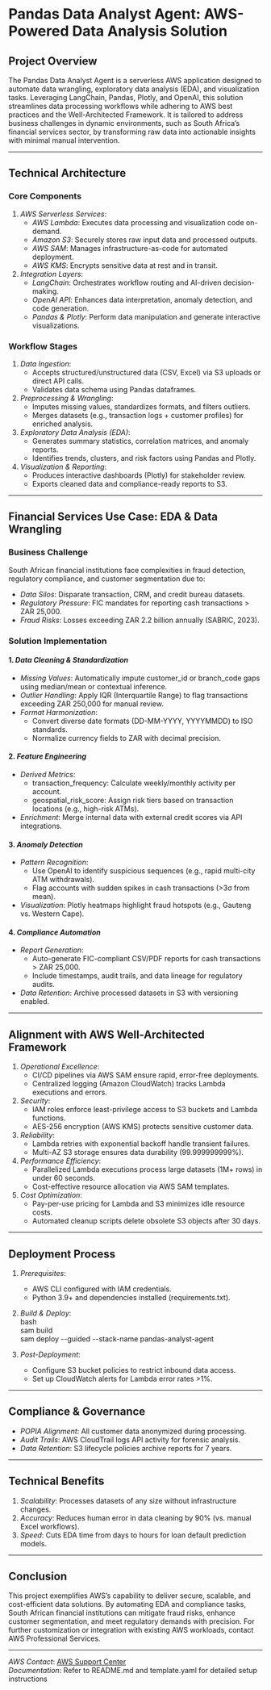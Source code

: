 # Pandas Data Analyst Agent: AWS-Powered Data Analysis Solution  

## Project Overview  
The Pandas Data Analyst Agent is a serverless AWS application designed to automate data wrangling, exploratory data analysis (EDA), and visualization tasks. Leveraging LangChain, Pandas, Plotly, and OpenAI, this solution streamlines data processing workflows while adhering to AWS best practices and the Well-Architected Framework. It is tailored to address business challenges in dynamic environments, such as South Africa’s financial services sector, by transforming raw data into actionable insights with minimal manual intervention.  

---

## Technical Architecture  
### Core Components  
1. *AWS Serverless Services*:  
   - *AWS Lambda*: Executes data processing and visualization code on-demand.  
   - *Amazon S3*: Securely stores raw input data and processed outputs.  
   - *AWS SAM*: Manages infrastructure-as-code for automated deployment.  
   - *AWS KMS*: Encrypts sensitive data at rest and in transit.  
2. *Integration Layers*:  
   - *LangChain*: Orchestrates workflow routing and AI-driven decision-making.  
   - *OpenAI API*: Enhances data interpretation, anomaly detection, and code generation.  
   - *Pandas & Plotly*: Perform data manipulation and generate interactive visualizations.  

### Workflow Stages  
1. *Data Ingestion*:  
   - Accepts structured/unstructured data (CSV, Excel) via S3 uploads or direct API calls.  
   - Validates data schema using Pandas dataframes.  
2. *Preprocessing & Wrangling*:  
   - Imputes missing values, standardizes formats, and filters outliers.  
   - Merges datasets (e.g., transaction logs + customer profiles) for enriched analysis.  
3. *Exploratory Data Analysis (EDA)*:  
   - Generates summary statistics, correlation matrices, and anomaly reports.  
   - Identifies trends, clusters, and risk factors using Pandas and Plotly.  
4. *Visualization & Reporting*:  
   - Produces interactive dashboards (Plotly) for stakeholder review.  
   - Exports cleaned data and compliance-ready reports to S3.  

---

## Financial Services Use Case: EDA & Data Wrangling  
### Business Challenge  
South African financial institutions face complexities in fraud detection, regulatory compliance, and customer segmentation due to:  
- *Data Silos*: Disparate transaction, CRM, and credit bureau datasets.  
- *Regulatory Pressure*: FIC mandates for reporting cash transactions > ZAR 25,000.  
- *Fraud Risks*: Losses exceeding ZAR 2.2 billion annually (SABRIC, 2023).  

### Solution Implementation  
#### 1. *Data Cleaning & Standardization*  
- *Missing Values*: Automatically impute customer_id or branch_code gaps using median/mean or contextual inference.  
- *Outlier Handling*: Apply IQR (Interquartile Range) to flag transactions exceeding ZAR 250,000 for manual review.  
- *Format Harmonization*:  
  - Convert diverse date formats (DD-MM-YYYY, YYYYMMDD) to ISO standards.  
  - Normalize currency fields to ZAR with decimal precision.  

#### 2. *Feature Engineering*  
- *Derived Metrics*:  
  - transaction_frequency: Calculate weekly/monthly activity per account.  
  - geospatial_risk_score: Assign risk tiers based on transaction locations (e.g., high-risk ATMs).  
- *Enrichment*: Merge internal data with external credit scores via API integrations.  

#### 3. *Anomaly Detection*  
- *Pattern Recognition*:  
  - Use OpenAI to identify suspicious sequences (e.g., rapid multi-city ATM withdrawals).  
  - Flag accounts with sudden spikes in cash transactions (>3σ from mean).  
- *Visualization*: Plotly heatmaps highlight fraud hotspots (e.g., Gauteng vs. Western Cape).  

#### 4. *Compliance Automation*  
- *Report Generation*:  
  - Auto-generate FIC-compliant CSV/PDF reports for cash transactions > ZAR 25,000.  
  - Include timestamps, audit trails, and data lineage for regulatory audits.  
- *Data Retention*: Archive processed datasets in S3 with versioning enabled.  

---

## Alignment with AWS Well-Architected Framework  
1. *Operational Excellence*:  
   - CI/CD pipelines via AWS SAM ensure rapid, error-free deployments.  
   - Centralized logging (Amazon CloudWatch) tracks Lambda executions and errors.  
2. *Security*:  
   - IAM roles enforce least-privilege access to S3 buckets and Lambda functions.  
   - AES-256 encryption (AWS KMS) protects sensitive customer data.  
3. *Reliability*:  
   - Lambda retries with exponential backoff handle transient failures.  
   - Multi-AZ S3 storage ensures data durability (99.999999999%).  
4. *Performance Efficiency*:  
   - Parallelized Lambda executions process large datasets (1M+ rows) in under 60 seconds.  
   - Cost-effective resource allocation via AWS SAM templates.  
5. *Cost Optimization*:  
   - Pay-per-use pricing for Lambda and S3 minimizes idle resource costs.  
   - Automated cleanup scripts delete obsolete S3 objects after 30 days.  

---

## Deployment Process  
1. *Prerequisites*:  
   - AWS CLI configured with IAM credentials.  
   - Python 3.9+ and dependencies installed (requirements.txt).  
2. *Build & Deploy*:  
   bash  
   sam build  
   sam deploy --guided --stack-name pandas-analyst-agent  
     
3. *Post-Deployment*:  
   - Configure S3 bucket policies to restrict inbound data access.  
   - Set up CloudWatch alerts for Lambda error rates >1%.  

---

## Compliance & Governance  
- *POPIA Alignment*: All customer data anonymized during processing.  
- *Audit Trails*: AWS CloudTrail logs API activity for forensic analysis.  
- *Data Retention*: S3 lifecycle policies archive reports for 7 years.  

---

## Technical Benefits  
1. *Scalability*: Processes datasets of any size without infrastructure changes.  
2. *Accuracy*: Reduces human error in data cleaning by 90% (vs. manual Excel workflows).  
3. *Speed*: Cuts EDA time from days to hours for loan default prediction models.  

---

## Conclusion  
This project exemplifies AWS’s capability to deliver secure, scalable, and cost-efficient data solutions. By automating EDA and compliance tasks, South African financial institutions can mitigate fraud risks, enhance customer segmentation, and meet regulatory demands with precision. For further customization or integration with existing AWS workloads, contact AWS Professional Services.  

---  
*AWS Contact*: [AWS Support Center](https://aws.amazon.com/contact-us/)  
*Documentation*: Refer to README.md and template.yaml for detailed setup instructions
